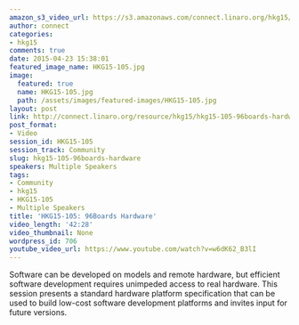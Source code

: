 ```yaml
---
amazon_s3_video_url: https://s3.amazonaws.com/connect.linaro.org/hkg15/Videos/02-09-Monday/HKG15-105+96Boards+Hardware.mp4
author: connect
categories:
- hkg15
comments: true
date: 2015-04-23 15:38:01
featured_image_name: HKG15-105.jpg
image:
  featured: true
  name: HKG15-105.jpg
  path: /assets/images/featured-images/HKG15-105.jpg
layout: post
link: http://connect.linaro.org/resource/hkg15/hkg15-105-96boards-hardware/
post_format:
- Video
session_id: HKG15-105
session_track: Community
slug: hkg15-105-96boards-hardware
speakers: Multiple Speakers
tags:
- Community
- hkg15
- HKG15-105
- Multiple Speakers
title: 'HKG15-105: 96Boards Hardware'
video_length: '42:28'
video_thumbnail: None
wordpress_id: 706
youtube_video_url: https://www.youtube.com/watch?v=w6dK62_B3lI
---
```


Software can be developed on models and remote hardware, but efficient software development requires unimpeded access to real hardware. This session presents a standard hardware platform specification that can be used to build low-cost software development platforms and invites input for future versions.